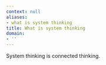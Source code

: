```yaml
---
context: null
aliases:
- what is system thinking
title: What is system thinking
domain:
- ''
---
```


System thinking is connected thinking.
